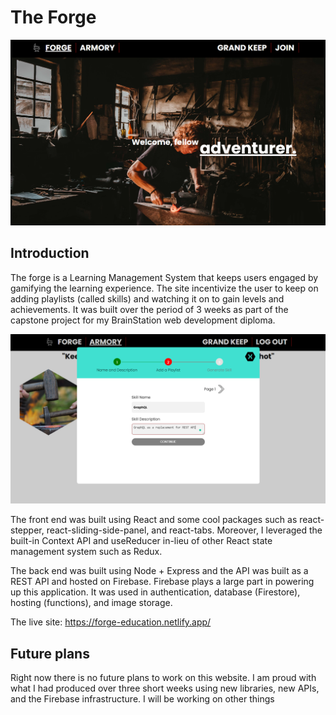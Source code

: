 # The Forge

![Home](forgefront.PNG)

## Introduction
The forge is a Learning Management System that keeps users engaged by gamifying the learning experience. The site incentivize the user to keep on adding playlists (called skills) and watching it on to gain levels and achievements. It was built over the period of 3 weeks as part of the capstone project for my BrainStation web development diploma. 

![AddSkill](forgeAddSkill.PNG)

The front end was built using React and some cool packages such as react-stepper, react-sliding-side-panel, and react-tabs. Moreover, I leveraged the built-in Context API and useReducer in-lieu of other React state management system such as Redux.

The back end was built using Node + Express and the API was built as a REST API and hosted on Firebase. Firebase plays a large part in powering up this application. It was used in authentication, database (Firestore), hosting (functions), and image storage. 

The live site: https://forge-education.netlify.app/

## Future plans
Right now there is no future plans to work on this website. I am proud with what I had produced over three short weeks using new libraries, new APIs, and the Firebase infrastructure. I will be working on other things


